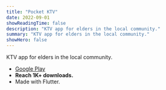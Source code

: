 ```yaml
---
title: "Pocket KTV"
date: 2022-09-01
showReadingTime: false
description: "KTV app for elders in the local community."
summary: "KTV app for elders in the local community."
showHero: false
---
```

KTV app for elders in the local community.
- [Google Play](https://play.google.com/store/apps/details?id=com.mi2s.pocket_ktv&hl=en)
- **Reach 1K+ downloads.**
- Made with Flutter.
